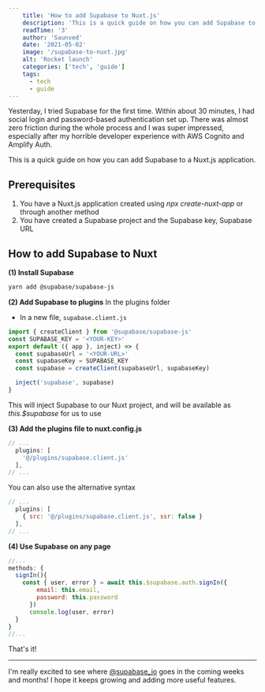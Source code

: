 ```yaml
---
    title: 'How to add Supabase to Nuxt.js'
    description: 'This is a quick guide on how you can add Supabase to a Nuxt.js application.'
    readTime: '3'
    author: 'Saunved'
    date: '2021-05-02'
    image: '/supabase-to-nuxt.jpg'
    alt: 'Rocket launch'
    categories: ['tech', 'guide']
    tags:
      - tech
      - guide
---
```


Yesterday, I tried Supabase for the first time. Within about 30 minutes, I had social login and password-based authentication set up. There was almost zero friction during the whole process and I was super impressed, especially after my horrible developer experience with AWS Cognito and Amplify Auth.

This is a quick guide on how you can add Supabase to a Nuxt.js application.

## Prerequisites
1. You have a Nuxt.js application created using *npx create-nuxt-app* or through another method
2. You have created a Supabase project and the Supabase key, Supabase URL

## How to add Supabase to Nuxt

**(1) Install Supabase**
```sh
yarn add @supabase/supabase-js
```

**(2) Add Supabase to plugins**
In the plugins folder
- In a new file, `supabase.client.js`

```js supabase.client.js
import { createClient } from '@supabase/supabase-js'
const SUPABASE_KEY = '<YOUR-KEY>'
export default ({ app }, inject) => {
  const supabaseUrl = '<YOUR-URL>'
  const supabaseKey = SUPABASE_KEY
  const supabase = createClient(supabaseUrl, supabaseKey)

  inject('supabase', supabase)
}
```
This will inject Supabase to our Nuxt project, and will be available as *this.$supabase* for us to use

**(3) Add the plugins file to nuxt.config.js**

```js nuxt.config.js
// ...
  plugins: [
    '@/plugins/supabase.client.js'
  ],
// ...
```

You can also use the alternative syntax
```js nuxt.config.js
// ...
  plugins: [
    { src: '@/plugins/supabase.client.js', ssr: false }
  ],
// ...
```
**(4) Use Supabase on any page**
```js home.vue
//...
methods: {
  signIn(){
    const { user, error } = await this.$supabase.auth.signIn({
        email: this.email,
        password: this.password
      })
      console.log(user, error)
  }
}
//...
```
That's it!

* * *

I'm really excited to see where [@supabase_io](https://dev.to/supabase_io) goes in the coming weeks and months! I hope it keeps growing and adding more useful features.
